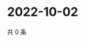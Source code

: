 # 2022-10-02

共 0 条

<!-- BEGIN WEIBO -->
<!-- 最后更新时间 Sun Oct 02 2022 16:23:09 GMT+0800 (China Standard Time) -->

<!-- END WEIBO -->
